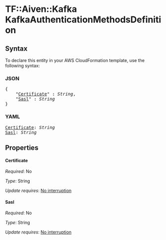 # TF::Aiven::Kafka KafkaAuthenticationMethodsDefinition

## Syntax

To declare this entity in your AWS CloudFormation template, use the following syntax:

### JSON

<pre>
{
    "<a href="#certificate" title="Certificate">Certificate</a>" : <i>String</i>,
    "<a href="#sasl" title="Sasl">Sasl</a>" : <i>String</i>
}
</pre>

### YAML

<pre>
<a href="#certificate" title="Certificate">Certificate</a>: <i>String</i>
<a href="#sasl" title="Sasl">Sasl</a>: <i>String</i>
</pre>

## Properties

#### Certificate

_Required_: No

_Type_: String

_Update requires_: [No interruption](https://docs.aws.amazon.com/AWSCloudFormation/latest/UserGuide/using-cfn-updating-stacks-update-behaviors.html#update-no-interrupt)

#### Sasl

_Required_: No

_Type_: String

_Update requires_: [No interruption](https://docs.aws.amazon.com/AWSCloudFormation/latest/UserGuide/using-cfn-updating-stacks-update-behaviors.html#update-no-interrupt)

